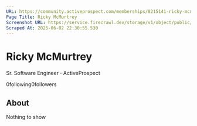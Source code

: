 ```yaml
---
URL: https://community.activeprospect.com/memberships/8215141-ricky-mcmurtrey
Page Title: Ricky McMurtrey
Screenshot URL: https://service.firecrawl.dev/storage/v1/object/public/media/screenshot-51563baa-f4e8-401c-9ad9-6f1a58c6412a.png
Scraped At: 2025-06-02 22:30:55.530
---
```



# Ricky McMurtrey

Sr. Software Engineer **·** ActiveProspect

0following0followers

## About

Nothing to show
